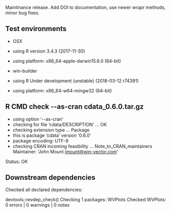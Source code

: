 
Maintinance release.  Add DOI to documentation, use newer wrapr methods,
minor bug fixes.

## Test environments

  * OSX
  * using R version 3.4.3 (2017-11-30)
  * using platform: x86_64-apple-darwin15.6.0 (64-bit)

  * win-builder 
  * using R Under development (unstable) (2018-03-12 r74391)
  * using platform: x86_64-w64-mingw32 (64-bit)

## R CMD check --as-cran cdata_0.6.0.tar.gz

  * using option ‘--as-cran’
  * checking for file ‘cdata/DESCRIPTION’ ... OK
  * checking extension type ... Package
  * this is package ‘cdata’ version ‘0.6.0’
  * package encoding: UTF-8
  * checking CRAN incoming feasibility ... Note_to_CRAN_maintainers
    Maintainer: ‘John Mount <jmount@win-vector.com>’

Status: OK

## Downstream dependencies

Checked all declared dependencies:

  devtools::revdep_check()
   Checking 1 packages: WVPlots
   Checked WVPlots: 0 errors | 0 warnings | 0 notes

